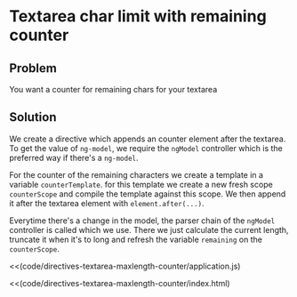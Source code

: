 # Textarea char limit with remaining counter

## Problem

You want a counter for remaining chars for your textarea

## Solution

We create a directive which appends an counter element after the textarea. To get the value of `ng-model`,
we require the `ngModel` controller which is the preferred way if there's a `ng-model`.

For the counter of the remaining characters we create a template in a variable `counterTemplate`. for this template
we create a new fresh scope `counterScope` and compile the template against this scope. We then append it after the
textarea element with `element.after(...)`.

Everytime there's a change in the model, the parser chain of the `ngModel` controller is called which we use. There
we just calculate the current length, truncate it when it's to long and refresh the variable `remaining` on the
`counterScope`.

<<(code/directives-textarea-maxlength-counter/application.js)

<<(code/directives-textarea-maxlength-counter/index.html)

